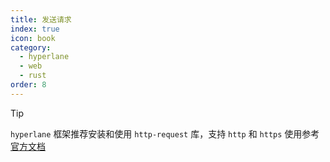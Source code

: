 ```yaml
---
title: 发送请求
index: true
icon: book
category:
  - hyperlane
  - web
  - rust
order: 8
---
```


> [!tip]
>
> `hyperlane` 框架推荐安装和使用 `http-request` 库，支持 `http` 和 `https`
> 使用参考 [官方文档](../../http-request/README.md)

<Bottom />
